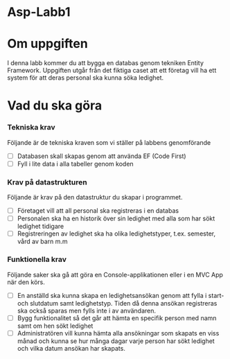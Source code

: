 # Asp-Labb1

# Om uppgiften

I denna labb kommer du att bygga en databas genom tekniken Entity Framework. Uppgiften utgår från det fiktiga caset att ett företag vill ha ett system för att deras personal ska kunna söka ledighet.

# Vad du ska göra

### Tekniska krav

Följande är de tekniska kraven som vi ställer på labbens genomförande

- [ ]  Databasen skall skapas genom att använda EF (Code First)
- [ ]  Fyll i lite data i alla tabeller genom koden

### Krav på datastrukturen

Följande är krav på den datastruktur du skapar i programmet.

- [ ]  Företaget vill att all personal ska registreras i en databas
- [ ]  Personalen ska ha en historik över sin ledighet med alla som har sökt ledighet tidigare
- [ ]  Registreringen av ledighet ska ha olika ledighetstyper, t.ex. semester, vård av barn m.m

### Funktionella krav

Följande saker ska gå att göra en Console-applikationen eller i en MVC App när den körs.

- [ ]  En anställd ska kunna skapa en ledighetsansökan genom att fylla i start- och slutdatum samt ledighetstyp. Tiden då denna ansökan registreras ska också sparas men fylls inte i av användaren.
- [ ]  Bygg funktionalitet så det går att hämta en specifik person med namn samt om hen sökt ledighet
- [ ]  Administratören vill kunna hämta alla ansökningar som skapats en viss månad och kunna se hur många dagar varje person har sökt ledighet och vilka datum ansökan har skapats.
